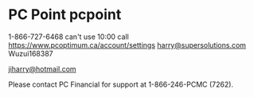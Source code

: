  # PC Point pcpoint
 1-866-727-6468 can't use 10:00 call
 https://www.pcoptimum.ca/account/settings
 harry@supersolutions.com
 Wuzui168387

 jiharry@hotmail.com


 Please contact PC Financial for support at 1-866-246-PCMC (7262).